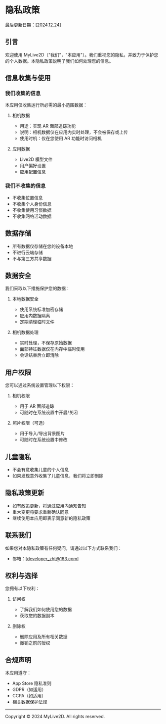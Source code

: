 # 隐私政策

最后更新日期：[2024.12.24]

## 引言

欢迎使用 MyLive2D（"我们"，"本应用"）。我们重视您的隐私，并致力于保护您的个人数据。本隐私政策说明了我们如何处理您的信息。

## 信息收集与使用

### 我们收集的信息

本应用仅收集运行所必需的最小范围数据：

1. 相机数据
   - 用途：实现 AR 面部追踪功能
   - 说明：相机数据仅在应用内实时处理，不会被保存或上传
   - 使用时机：仅在您使用 AR 功能时访问相机

2. 应用数据
   - Live2D 模型文件
   - 用户偏好设置
   - 应用配置信息

### 我们不收集的信息

- 不收集位置信息
- 不收集个人身份信息
- 不收集使用习惯数据
- 不收集网络活动数据

## 数据存储

- 所有数据仅存储在您的设备本地
- 不进行云端存储
- 不与第三方共享数据

## 数据安全

我们采取以下措施保护您的数据：

1. 本地数据安全
   - 使用系统标准加密存储
   - 应用内数据隔离
   - 定期清理临时文件

2. 相机数据处理
   - 实时处理，不保存原始数据
   - 面部特征数据仅在内存中临时使用
   - 会话结束后立即清除

## 用户权限

您可以通过系统设置管理以下权限：

1. 相机权限
   - 用于 AR 面部追踪
   - 可随时在系统设置中开启/关闭

2. 照片权限（可选）
   - 用于导入/导出背景图片
   - 可随时在系统设置中修改

## 儿童隐私

- 不会有意收集儿童的个人信息
- 如果发现意外收集了儿童信息，我们将立即删除

## 隐私政策更新

- 如有政策更新，将通过应用内通知告知
- 重大变更将要求重新确认同意
- 继续使用本应用即表示同意新的隐私政策

## 联系我们

如果您对本隐私政策有任何疑问，请通过以下方式联系我们：

- 邮箱：[developer_zht@163.com]

## 权利与选择

您拥有以下权利：

1. 访问权
   - 了解我们如何使用您的数据
   - 获取您的数据副本

2. 删除权
   - 删除应用及所有相关数据
   - 撤销之前的授权

## 合规声明

本应用遵守：

- App Store 隐私准则
- GDPR（如适用）
- CCPA（如适用）
- 相关数据保护法规

---

Copyright © 2024 MyLive2D. All rights reserved.

